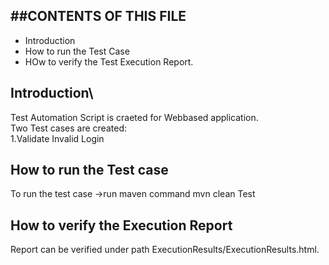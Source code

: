 ##
##CONTENTS OF THIS FILE
---------------------

 * Introduction
 * How to run the Test Case
 * HOw to verify the Test Execution Report.

## Introduction\
Test Automation Script is craeted for Webbased application.\
Two Test cases are created:\
1.Validate Invalid Login
 
## How to run the Test case
  To run the test case 
  ->run maven command mvn clean Test
 
## How to verify the Execution Report 
Report can be verified under path ExecutionResults/ExecutionResults.html.
